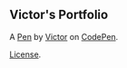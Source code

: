 Victor's Portfolio
------------------


A [Pen](http://codepen.io/ghoster/pen/gPVvPJ) by [Victor](http://codepen.io/ghoster) on [CodePen](http://codepen.io/).

[License](http://codepen.io/ghoster/pen/gPVvPJ/license).